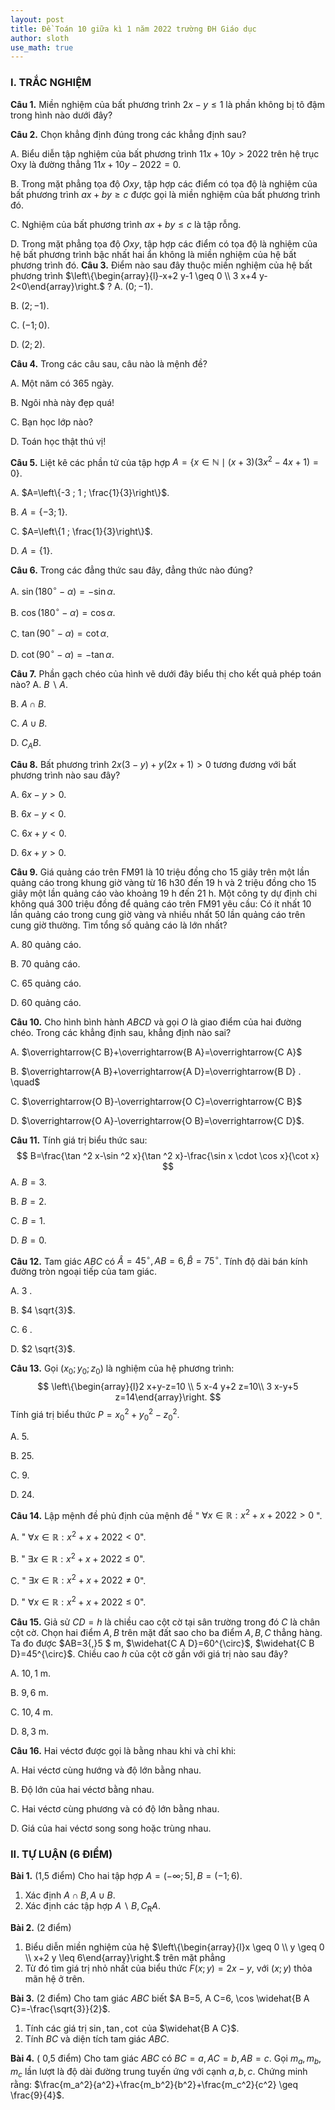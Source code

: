 ```yaml
---
layout: post
title: Đề Toán 10 giữa kì 1 năm 2022 trường ĐH Giáo dục
author: sloth
use_math: true
---
```


### I. TRẮC NGHIỆM

**Câu 1.** Miền nghiệm của bất phương trình $2x-y\le1$ là phần không bị tô đậm trong hình nào dưới đây?



**Câu 2.** Chọn khẳng định đúng trong các khẳng định sau?

A.  Biểu diễn tập nghiệm của bất phương trình $11 x+10 y>2022$ trên hệ trục Oxy là đường thẳng $11 x+10 y-2022=0$.

B. Trong mặt phẳng tọa độ $O x y$, tập hợp các điểm có tọa độ là nghiệm của bất phương trình $a x+b y \geq c$ được gọi là miền nghiệm của bất phương trình đó.

C. Nghiệm của bất phương trình $a x+b y \leq c$ là tập rỗng.

D. Trong mặt phẳng tọa độ $O x y$, tập hợp các điểm có tọa độ là nghiệm của hệ bất phương trình bậc nhất hai ẩn không là miền nghiệm của hệ bất phương trình đó.
**Câu 3.** Điểm nào sau đây thuộc miền nghiệm của hệ bất phương trình $\left\{\begin{array}{l}-x+2 y-1 \geq 0 \\ 3 x+4 y-2<0\end{array}\right.$ ?
A. $(0 ;-1)$.

B. $(2 ;-1)$.

C. $(-1 ; 0)$.

D. $(2 ; 2)$.

**Câu 4.** Trong các câu sau, câu nào là mệnh đề?

A. Một năm có 365 ngày.

B. Ngôi nhà này đẹp quá!

C. Bạn học lớp nào?

D. Toán học thật thú vị!

**Câu 5.** Liệt kê các phần tử của tập hợp $A=\left\{x \in \mathbb{N} \mid(x+3)\left(3 x^2-4 x+1\right)=0\right\}$.

A. $A=\left\{-3 ; 1 ; \frac{1}{3}\right\}$.

B. $A=\{-3 ; 1\}$.

C. $A=\left\{1 ; \frac{1}{3}\right\}$.

D. $A=\{1\}$.

**Câu 6.** Trong các đẳng thức sau đây, đẳng thức nào đúng?

A. $\sin \left(180^{\circ}-\alpha\right)=-\sin \alpha$.

B. $\cos \left(180^{\circ}-\alpha\right)=\cos \alpha$.

C. $\tan \left(90^{\circ}-\alpha\right)=\cot \alpha$.

D. $\cot \left(90^{\circ}-\alpha\right)=-\tan \alpha$.

**Câu 7.** Phần gạch chéo của hình vẽ dưới đây biểu thị cho kết quả phép toán nào?
A. $B \backslash A$.

B. $A \cap B$.

C. $A \cup B$.

D. $C_A B$.

**Câu 8.** Bất phương trình $2 x(3-y)+y(2 x+1)>0$ tương đương với bất phương trình nào sau đây?

A. $6 x-y>0$.

B. $6 x-y<0$.

C. $6 x+y<0$.

D. $6 x+y>0$.

**Câu 9.** Giá quảng cáo trên FM91 là 10 triệu đồng cho 15 giây trên một lần quảng cáo trong khung giờ vàng từ $16 \mathrm{~h} 30$ đến $19 \mathrm{~h}$ và 2 triệu đồng cho 15 giây một lần quảng cáo vào khoảng $19 \mathrm{~h}$ đến $21 \mathrm{~h}$. Một công ty dự định chi không quá 300 triệu đồng để quảng cáo trên FM91 yêu cầu: Có ít nhất 10 lần quảng cáo trong cung giờ vàng và nhiều nhất 50 lần quảng cáo trên cung giờ thường. Tìm tổng số quảng cáo là lớn nhất?

A. 80 quảng cáo.

B. 70 quảng cáo.

C. 65 quảng cáo.

D. 60 quảng cáo.

**Câu 10.** Cho hình bình hành $A B C D$ và gọi $O$ là giao điểm của hai đường chéo. Trong các khẳng định sau, khẳng định nào sai?

A. $\overrightarrow{C B}+\overrightarrow{B A}=\overrightarrow{C A}$

B. $\overrightarrow{A B}+\overrightarrow{A D}=\overrightarrow{B D} . \quad$

C. $\overrightarrow{O B}-\overrightarrow{O C}=\overrightarrow{C B}$

D. $\overrightarrow{O A}-\overrightarrow{O B}=\overrightarrow{C D}$.

**Câu 11.** Tính giá trị biểu thức sau:
$$
B=\frac{\tan ^2 x-\sin ^2 x}{\tan ^2 x}-\frac{\sin x \cdot \cos x}{\cot x}
$$
A. $B=3$.

B. $B=2$.

C. $B=1$.

D. $B=0$.

**Câu 12.** Tam giác $A B C$ có $\widehat{A}=45^{\circ}, A B=6, \widehat{B}=75^{\circ}$. Tính độ dài bán kính đường tròn ngoại tiếp của tam giác.

A. 3 .

B. $4 \sqrt{3}$.

C. 6 .

D. $2 \sqrt{3}$. 

**Câu 13.** Gọi $\left(x_0 ; y_0 ; z_0\right)$ là nghiệm của hệ phương trình: 
$$
\left\{\begin{array}{l}2 x+y-z=10 \\ 5 x-4 y+2 z=10\\ 3 x-y+5 z=14\end{array}\right.
$$
Tính giá trị biểu thức $P=x_0^2+y_0^2-z_0^2$.

A. $5$.

B. $25$.

C. $9$.

D. $24$.

**Câu 14.** Lập mệnh đề phủ định của mệnh đề " $\forall x \in \mathbb{R}: x^2+x+2022>0$ ".

A. " $\forall x \in \mathbb{R}: x^2+x+2022<0$".

B. " $\exists x \in \mathbb{R}: x^2+x+2022 \leq 0$".

C. " $\exists x \in \mathbb{R}: x^2+x+2022 \neq 0$".

D. " $\forall x \in \mathbb{R}: x^2+x+2022 \leq 0$".

**Câu 15.** Giả sử $C D=h$ là chiều cao cột cờ tại sân trường trong đó $C$ là chân cột cờ. Chọn hai điểm $A, B$ trên mặt đất sao cho ba điểm $A, B, C$ thẳng hàng. Ta đo được $AB=3{,}5 $ m, $\widehat{C A D}=60^{\circ}$, $\widehat{C B D}=45^{\circ}$. Chiều cao $h$ của cột cờ gần với giá trị nào sau đây?

A. $10,1$ m.

B. $9,6$ m.

C. $10,4$ m.

D. $8,3$ m.

**Câu 16.** Hai véctơ được gọi là bằng nhau khi và chỉ khi:

A. Hai véctơ cùng hướng và độ lớn bằng nhau.

B. Độ lớn của hai véctơ bằng nhau.

C. Hai véctơ cùng phương và có độ lớn bằng nhau.

D. Giá của hai véctơ song song hoặc trùng nhau.

### II. TỰ LUẬN (6 ĐIỂM)

**Bài 1.** (1,5 điểm) Cho hai tập hợp $A=(-\infty ; 5], B=(-1 ; 6)$.

1. Xác định $A \cap B, A \cup B$.
2. Xác định các tập hợp $A \backslash B, C_{\mathrm{R}} A$.

**Bài 2.** (2 điểm)

1. Biểu diễn miền nghiệm của hệ $\left\{\begin{array}{l}x \geq 0 \\ y \geq 0 \\ x+2 y \leq 6\end{array}\right.$ trên mặt phẳng
2. Từ đó tìm giá trị nhỏ nhất của biểu thức $F(x ; y)=2 x-y$, với $(x ; y)$ thỏa mãn hệ ở trên.

**Bài 3.** (2 điểm) Cho tam giác $A B C$ biết $A B=5, A C=6, \cos \widehat{B A C}=-\frac{\sqrt{3}}{2}$.

1. Tính các giá trị $\sin,\tan, \cot$ của $\widehat{B A C}$.
2. Tính $B C$ và diện tích tam giác $A B C$.

**Bài 4.** ( 0,5 điểm) Cho tam giác $A B C$ có $B C=a, A C=b, A B=c$. Gọi $m_a, m_b, m_c$ lần lượt là độ dài đường trung tuyến ứng với cạnh $a, b, c$. Chứng minh rằng: $\frac{m_a^2}{a^2}+\frac{m_b^2}{b^2}+\frac{m_c^2}{c^2} \geq \frac{9}{4}$.